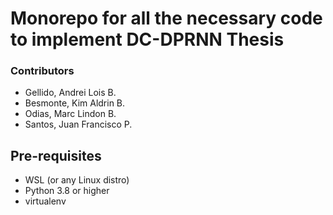 # Monorepo for all the necessary code to implement DC-DPRNN Thesis

### Contributors

- Gellido, Andrei Lois B.
- Besmonte, Kim Aldrin B.
- Odias, Marc Lindon B.
- Santos, Juan Francisco P.

## Pre-requisites

- WSL (or any Linux distro)
- Python 3.8 or higher
- virtualenv

